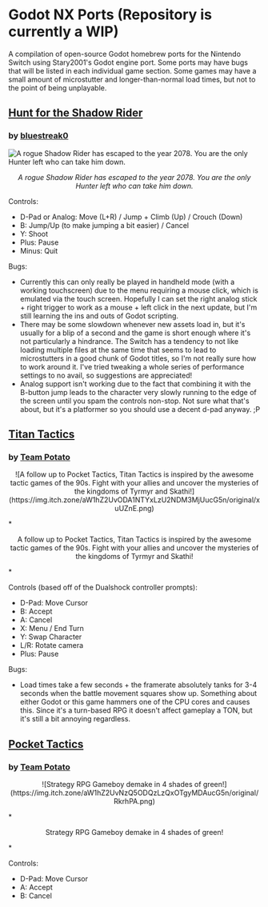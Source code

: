# Godot NX Ports (Repository is currently a WIP)
A compilation of open-source Godot homebrew ports for the Nintendo Switch using Stary2001's Godot engine port. Some ports may have bugs that will be listed in each individual game section. Some games may have a small amount of microstutter and longer-than-normal load times, but not to the point of being unplayable. 

## [Hunt for the Shadow Rider](https://github.com/faithvoid/GodotNXPorts/releases/tag/HuntForTheShadowRider) 
### by [bluestreak0](https://bluestreak0.itch.io/) 

![A rogue Shadow Rider has escaped to the year 2078. You are the only Hunter left who can take him down.](https://img.itch.zone/aW1hZ2UvNDkxMDQ0LzI1MzgyODEucG5n/original/65Q4iQ.png)
*<p align="center">A rogue Shadow Rider has escaped to the year 2078. You are the only Hunter left who can take him down.</p>*

Controls:
- D-Pad or Analog: Move (L+R) / Jump + Climb (Up) / Crouch (Down)
- B: Jump/Up (to make jumping a bit easier) / Cancel
- Y: Shoot
- Plus: Pause
- Minus: Quit

Bugs:
- Currently this can only really be played in handheld mode (with a working touchscreen) due to the menu requiring a mouse click, which is emulated via the touch screen. Hopefully I can set the right analog stick + right trigger to work as a mouse + left click in the next update, but I'm still learning the ins and outs of Godot scripting.
- There may be some slowdown whenever new assets load in, but it's usually for a blip of a second and the game is short enough where it's not particularly a hindrance. The Switch has a tendency to not like loading multiple files at the same time that seems to lead to microstutters in a good chunk of Godot titles, so I'm not really sure how to work around it. I've tried tweaking a whole series of performance settings to no avail, so suggestions are appreciated!
- Analog support isn't working due to the fact that combining it with the B-button jump leads to the character very slowly running to the edge of the screen until you spam the controls non-stop. Not sure what that's about, but it's a platformer so you should use a decent d-pad anyway. ;P


## [Titan Tactics](https://github.com/faithvoid/GodotNXPorts/releases/tag/TitanTactics)
### by [Team Potato](https://team-potato.itch.io/) 
<p align="center">![A follow up to Pocket Tactics, Titan Tactics is inspired by the awesome tactic games of the 90s. Fight with your allies and uncover the mysteries of the kingdoms of Tyrmyr and Skathi!](https://img.itch.zone/aW1hZ2UvODA1NTYxLzU2NDM3MjUucG5n/original/xuUZnE.png)</p>
*<p align="center">A follow up to Pocket Tactics, Titan Tactics is inspired by the awesome tactic games of the 90s. Fight with your allies and uncover the mysteries of the kingdoms of Tyrmyr and Skathi!</p>*


Controls (based off of the Dualshock controller prompts):
- D-Pad: Move Cursor
- B: Accept
- A: Cancel
- X: Menu / End Turn
- Y: Swap Character
- L/R: Rotate camera
- Plus: Pause

Bugs:
- Load times take a few seconds + the framerate absolutely tanks for 3-4 seconds when the battle movement squares show up. Something about either Godot or this game hammers one of the CPU cores and causes this. Since it's a turn-based RPG it doesn't affect gameplay a TON, but it's still a bit annoying regardless.

## [Pocket Tactics](https://github.com/faithvoid/GodotNXPorts/releases/tag/PocketTactics)
### by [Team Potato](https://team-potato.itch.io/) 
<p align="center">![Strategy RPG Gameboy demake in 4 shades of green!](https://img.itch.zone/aW1hZ2UvNzQ5ODQzLzQxOTgyMDAucG5n/original/RkrhPA.png)</p>
*<p align="center">Strategy RPG Gameboy demake in 4 shades of green!</p>*

Controls:
- D-Pad: Move Cursor
- A: Accept
- B: Cancel
